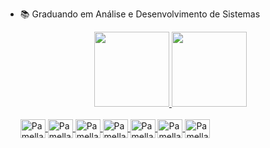 

- 📚 Graduando em Análise e Desenvolvimento de Sistemas

  <div align = "center">
  <a href="https://github.com/pamellabarbosa">
  <img height = "120em" src = "https://github-readme-stats.vercel.app/api?username=pamellabarbosa&show_icons=true&theme=dark&include_all_commits=true&count_private=true" />
  <img height = "120em" src = "https://github-readme-stats.vercel.app/api/top-langs/?username=pamellabarbosa&layout=compact&langs_count=7&theme=dark" />
  </div>
  
  <div style = "display: inline_block"> <br>
 
  <img align = "center" alt = "Pamella-HTML" height = "30" width = "40" src = "https://cdn.jsdelivr.net/gh/devicons/devicon/icons/html5/html5-original.svg">
  <img align = "center" alt = "Pamella-CSS" height = "30" width = "40" src = "https://cdn.jsdelivr.net/gh/devicons/devicon/icons/css3/css3-original.svg">
  <img align = "center" alt = "Pamella-JS" height = "30" width = "40" src = "https://cdn.jsdelivr.net/gh/devicons/devicon/icons/javascript/javascript-original.svg">
  <img align = "center" alt = "Pamella-Python" height = "30" width = "40" src = "https://cdn.jsdelivr.net/gh/devicons/devicon/icons/python/python-original.svg">
  <img align = "center" alt = "Pamella-Csharp" height = "30" width = "40" src = "https://cdn.jsdelivr.net/gh/devicons/devicon/icons/csharp/csharp-original.svg">
  <img align = "center" alt = "Pamella-Java" height = "30" width = "40" src = "https://cdn.jsdelivr.net/gh/devicons/devicon/icons/java/java-original-wordmark.svg">
  <img align = "center" alt = "Pamella-Dotnet" height = "30" width = "40" src = "https://cdn.jsdelivr.net/gh/devicons/devicon/icons/dot-net/dot-net-original.svg">
  
##

  </div>
